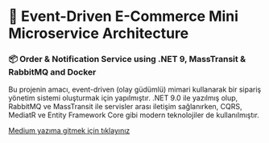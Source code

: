 # 🚀 Event-Driven E-Commerce Mini Microservice Architecture
### 📦 Order & Notification Service using .NET 9, MassTransit & RabbitMQ and Docker

 Bu projenin amacı, event-driven (olay güdümlü) mimari kullanarak bir sipariş yönetim sistemi oluşturmak için yapılmıştır.
.NET 9.0 ile yazılmış olup, RabbitMQ ve MassTransit ile servisler arası iletişim sağlanırken, CQRS, MediatR ve Entity Framework Core gibi modern teknolojiler de kullanılmıştır.

[Medium yazıma gitmek için tıklayınız](https://yasarmustafa.medium.com/event-driven-ile-mini-mikroservis-mimarisi-net-9-masstransit-sql-server-rabbitmq-ve-docker-45a85e3aaf09)
